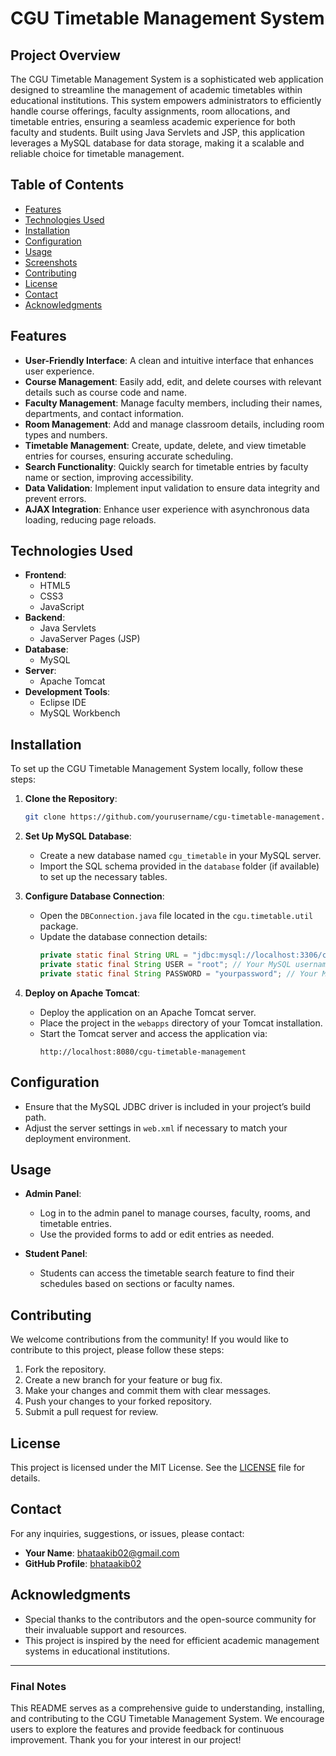 # **CGU Timetable Management System**

## **Project Overview**
The CGU Timetable Management System is a sophisticated web application designed to streamline the management of academic timetables within educational institutions. This system empowers administrators to efficiently handle course offerings, faculty assignments, room allocations, and timetable entries, ensuring a seamless academic experience for both faculty and students. Built using Java Servlets and JSP, this application leverages a MySQL database for data storage, making it a scalable and reliable choice for timetable management.

## **Table of Contents**
- [Features](#features)
- [Technologies Used](#technologies-used)
- [Installation](#installation)
- [Configuration](#configuration)
- [Usage](#usage)
- [Screenshots](#screenshots)
- [Contributing](#contributing)
- [License](#license)
- [Contact](#contact)
- [Acknowledgments](#acknowledgments)

## **Features**
- **User-Friendly Interface**: A clean and intuitive interface that enhances user experience.
- **Course Management**: Easily add, edit, and delete courses with relevant details such as course code and name.
- **Faculty Management**: Manage faculty members, including their names, departments, and contact information.
- **Room Management**: Add and manage classroom details, including room types and numbers.
- **Timetable Management**: Create, update, delete, and view timetable entries for courses, ensuring accurate scheduling.
- **Search Functionality**: Quickly search for timetable entries by faculty name or section, improving accessibility.
- **Data Validation**: Implement input validation to ensure data integrity and prevent errors.
- **AJAX Integration**: Enhance user experience with asynchronous data loading, reducing page reloads.

## **Technologies Used**
- **Frontend**: 
  - HTML5
  - CSS3
  - JavaScript
- **Backend**: 
  - Java Servlets
  - JavaServer Pages (JSP)
- **Database**: 
  - MySQL
- **Server**: 
  - Apache Tomcat
- **Development Tools**: 
  - Eclipse IDE
  - MySQL Workbench

## **Installation**
To set up the CGU Timetable Management System locally, follow these steps:

1. **Clone the Repository**:
   ```bash
   git clone https://github.com/yourusername/cgu-timetable-management.git
   ```

2. **Set Up MySQL Database**:
   - Create a new database named `cgu_timetable` in your MySQL server.
   - Import the SQL schema provided in the `database` folder (if available) to set up the necessary tables.

3. **Configure Database Connection**:
   - Open the `DBConnection.java` file located in the `cgu.timetable.util` package.
   - Update the database connection details:
     ```java
     private static final String URL = "jdbc:mysql://localhost:3306/cgu_timetable";
     private static final String USER = "root"; // Your MySQL username
     private static final String PASSWORD = "yourpassword"; // Your MySQL password
     ```

4. **Deploy on Apache Tomcat**:
   - Deploy the application on an Apache Tomcat server.
   - Place the project in the `webapps` directory of your Tomcat installation.
   - Start the Tomcat server and access the application via:
     ```
     http://localhost:8080/cgu-timetable-management
     ```

## **Configuration**
- Ensure that the MySQL JDBC driver is included in your project’s build path.
- Adjust the server settings in `web.xml` if necessary to match your deployment environment.

## **Usage**
- **Admin Panel**: 
  - Log in to the admin panel to manage courses, faculty, rooms, and timetable entries.
  - Use the provided forms to add or edit entries as needed.
  
- **Student Panel**: 
  - Students can access the timetable search feature to find their schedules based on sections or faculty names.


## **Contributing**
We welcome contributions from the community! If you would like to contribute to this project, please follow these steps:
1. Fork the repository.
2. Create a new branch for your feature or bug fix.
3. Make your changes and commit them with clear messages.
4. Push your changes to your forked repository.
5. Submit a pull request for review.

## **License**
This project is licensed under the MIT License. See the [LICENSE](LICENSE) file for details.

## **Contact**
For any inquiries, suggestions, or issues, please contact:
- **Your Name**: [bhataakib02@gmail.com](mailto:your.email@example.com)
- **GitHub Profile**: [bhataakib02](https://github.com/yourusername)

## **Acknowledgments**
- Special thanks to the contributors and the open-source community for their invaluable support and resources.
- This project is inspired by the need for efficient academic management systems in educational institutions.

---

### **Final Notes**
This README serves as a comprehensive guide to understanding, installing, and contributing to the CGU Timetable Management System. We encourage users to explore the features and provide feedback for continuous improvement. Thank you for your interest in our project!
